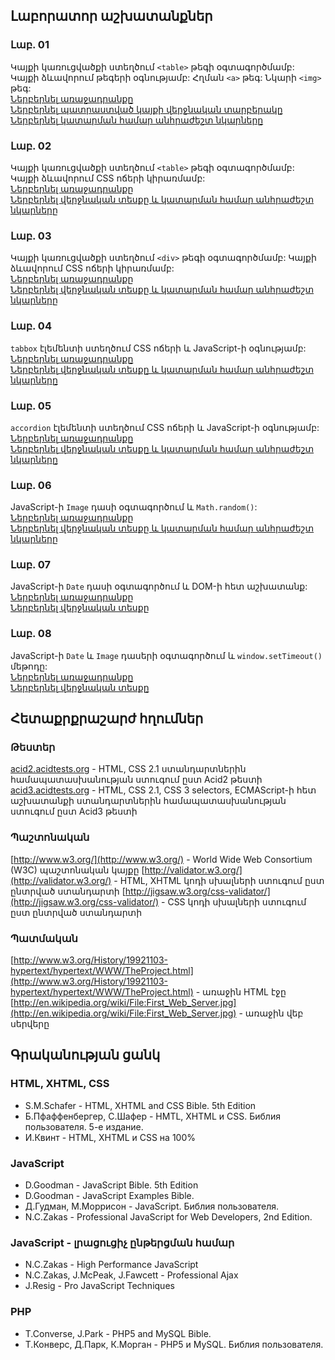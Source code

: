## Լաբորատոր աշխատանքներ
### Լաբ. 01
Կայքի կառուցվածքի ստեղծում `<table>` թեգի օգտագործմամբ: Կայքի ձևավորում թեգերի օգնությամբ: Հղման `<a>` թեգ: Նկարի `<img>` թեգ:  
[Ներբերնել առաջադրանքը](https://github.com/bhovhannes/student-web-tasks/blob/master/lab01/lab01.pdf)  
[Ներբերնել պատրաստված կայքի վերջնական տարբերակը](https://github.com/bhovhannes/student-web-tasks/blob/master/lab01/lab01.exe)  
[Ներբերնել կատարման համար անհրաժեշտ նկարները](https://github.com/bhovhannes/student-web-tasks/blob/master/lab01/lab01_files.zip)  

### Լաբ. 02
Կայքի կառուցվածքի ստեղծում `<table>` թեգի օգտագործմամբ: Կայքի ձևավորում CSS ոճերի կիրառմամբ:  
[Ներբերնել առաջադրանքը](https://github.com/bhovhannes/student-web-tasks/blob/master/lab02/lab02.pdf)  
[Ներբերնել վերջնական տեսքը և կատարման համար անհրաժեշտ նկարները](https://github.com/bhovhannes/student-web-tasks/blob/master/lab02/lab02_files.zip)  

### Լաբ. 03
Կայքի կառուցվածքի ստեղծում `<div>` թեգի օգտագործմամբ: Կայքի ձևավորում CSS ոճերի կիրառմամբ:  
[Ներբերնել առաջադրանքը](https://github.com/bhovhannes/student-web-tasks/blob/master/lab03/lab03.pdf)  
[Ներբերնել վերջնական տեսքը և կատարման համար անհրաժեշտ նկարները](https://github.com/bhovhannes/student-web-tasks/blob/master/lab03/lab03_files.zip)  

### Լաբ. 04
`tabbox` էլեմենտի ստեղծում CSS ոճերի և JavaScript-ի օգնությամբ:  
[Ներբերնել առաջադրանքը](https://github.com/bhovhannes/student-web-tasks/blob/master/lab04/lab04.pdf)  
[Ներբերնել վերջնական տեսքը և կատարման համար անհրաժեշտ նկարները](https://github.com/bhovhannes/student-web-tasks/blob/master/lab04/lab04_files.zip)  

### Լաբ. 05
`accordion` էլեմենտի ստեղծում CSS ոճերի և JavaScript-ի օգնությամբ:  
[Ներբերնել առաջադրանքը](https://github.com/bhovhannes/student-web-tasks/blob/master/lab05/lab05.pdf)  
[Ներբերնել վերջնական տեսքը և կատարման համար անհրաժեշտ նկարները](https://github.com/bhovhannes/student-web-tasks/blob/master/lab05/lab05_files.zip)  

### Լաբ. 06
JavaScript-ի `Image` դասի օգտագործում և `Math.random()`:  
[Ներբերնել առաջադրանքը](https://github.com/bhovhannes/student-web-tasks/blob/master/lab06/lab06.pdf)  
[Ներբերնել վերջնական տեսքը և կատարման համար անհրաժեշտ նկարները](https://github.com/bhovhannes/student-web-tasks/blob/master/lab06/lab06_files.zip)  

### Լաբ. 07
JavaScript-ի `Date` դասի օգտագործում և DOM-ի հետ աշխատանք:  
[Ներբերնել առաջադրանքը](https://github.com/bhovhannes/student-web-tasks/blob/master/lab07/lab07.pdf)  
[Ներբերնել վերջնական տեսքը](https://github.com/bhovhannes/student-web-tasks/blob/master/lab07/lab07_files.zip)  

### Լաբ. 08
JavaScript-ի `Date` և `Image` դասերի օգտագործում և `window.setTimeout()` մեթոդը:  
[Ներբերնել առաջադրանքը](https://github.com/bhovhannes/student-web-tasks/blob/master/lab08/lab08.pdf)  
[Ներբերնել վերջնական տեսքը](https://github.com/bhovhannes/student-web-tasks/blob/master/lab08/lab08_files.zip)  

## Հետաքրքրաշարժ հղումներ
### Թեստեր
[acid2.acidtests.org](http://acid2.acidtests.org) - HTML, CSS 2.1 ստանդարտներին համապատասխանության ստուգում ըստ Acid2 թեստի
[acid3.acidtests.org](http://acid3.acidtests.org) - HTML, CSS 2.1, CSS 3 selectors, ECMAScript-ի հետ աշխատանքի ստանդարտներին համապատասխանության ստուգում ըստ Acid3 թեստի
### Պաշտոնական
[http://www.w3.org/](http://www.w3.org/) - World Wide Web Consortium (W3C) պաշտոնական կայքը
[http://validator.w3.org/](http://validator.w3.org/) - HTML, XHTML կոդի սխալների ստուգում ըստ ընտրված ստանդարտի
[http://jigsaw.w3.org/css-validator/](http://jigsaw.w3.org/css-validator/) - CSS կոդի սխալների ստուգում ըստ ընտրված ստանդարտի
### Պատմական
[http://www.w3.org/History/19921103-hypertext/hypertext/WWW/TheProject.html](http://www.w3.org/History/19921103-hypertext/hypertext/WWW/TheProject.html) - առաջին HTML էջը
[http://en.wikipedia.org/wiki/File:First_Web_Server.jpg](http://en.wikipedia.org/wiki/File:First_Web_Server.jpg) - առաջին վեբ սերվերը

## Գրականության ցանկ
### HTML, XHTML, CSS
* S.M.Schafer - HTML, XHTML and CSS Bible. 5th Edition
* Б.Пфаффенбергер, С.Шафер - HMTL, XHTML и CSS. Библия пользователя. 5-е издание.
* И.Квинт - HTML, XHTML и CSS на 100%

### JavaScript
* D.Goodman - JavaScript Bible. 5th Edition
* D.Goodman - JavaScript Examples Bible.
* Д.Гудман, М.Моррисон - JavaScript. Библия пользователя.
* N.C.Zakas - Professional JavaScript for Web Developers, 2nd Edition.

### JavaScript - լրացուցիչ ընթերցման համար
* N.C.Zakas - High Performance JavaScript
* N.C.Zakas, J.McPeak, J.Fawcett - Professional Ajax
* J.Resig - Pro JavaScript Techniques

### PHP
* T.Converse, J.Park - PHP5 and MySQL Bible.
* Т.Конверс, Д.Парк, К.Морган - PHP5 и MySQL. Библия пользователя.
